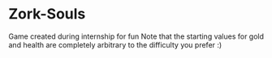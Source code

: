 # Zork-Souls
Game created during internship for fun
Note that the starting values for gold and health are completely arbitrary to the difficulty you prefer :)
